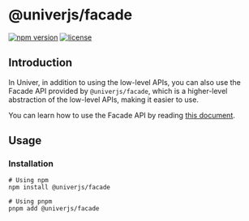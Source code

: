# @univerjs/facade

[![npm version](https://img.shields.io/npm/v/@univerjs/facade)](https://npmjs.org/packages/@univerjs/facade)
[![license](https://img.shields.io/npm/l/@univerjs/facade)](https://img.shields.io/npm/l/@univerjs/facade)

## Introduction

In Univer, in addition to using the low-level APIs, you can also use the Facade API provided by `@univerjs/facade`, which is a higher-level abstraction of the low-level APIs, making it easier to use.

You can learn how to use the Facade API by reading [this document](https://univer.ai/guides/facade/).

## Usage

### Installation

```shell
# Using npm
npm install @univerjs/facade

# Using pnpm
pnpm add @univerjs/facade
```
